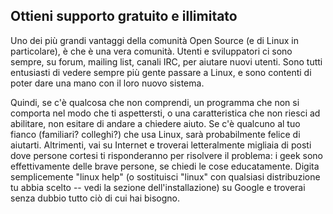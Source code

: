 

<div id="corps">

<h2>Ottieni supporto gratuito e illimitato</h2>

Uno dei più grandi vantaggi della comunità Open Source (e di Linux 
in particolare), è che è una vera comunità. Utenti e sviluppatori ci 
sono sempre, su forum, mailing list, canali IRC, per aiutare nuovi 
utenti. Sono tutti entusiasti di vedere sempre più gente passare a 
Linux, e sono contenti di poter dare una mano con il loro nuovo sistema.

Quindi, se c'è qualcosa che non comprendi, un programma che non si 
comporta nel modo che ti aspettersti, o una caratteristica che non riesci 
ad abilitare, non esitare di andare a chiedere aiuto. Se c'è qualcuno 
al tuo fianco (familiari? colleghi?) che usa Linux, sarà probabilmente 
felice di aiutarti. Altrimenti, vai su Internet e troverai letteralmente 
migliaia di posti dove persone cortesi ti risponderanno per risolvere il 
problema: i geek sono effettivamente delle brave persone, se chiedi le 
cose educatamente. Digita semplicemente "linux help" (o sostituisci 
"linux" con qualsiasi distribuzione tu abbia scelto -- vedi la sezione 
dell'installazione) su Google e troverai senza dubbio tutto ciò di cui 
hai bisogno.

</div>


